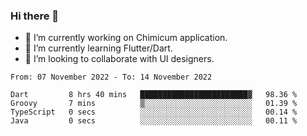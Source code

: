 ### Hi there 👋

<!--
**devcat37/devcat37** is a ✨ _special_ ✨ repository because its `README.md` (this file) appears on your GitHub profile.-->


- 🔭 I’m currently working on Chimicum application.
- 🌱 I’m currently learning Flutter/Dart.
- 👯 I’m looking to collaborate with UI designers.
<!-- - 🤔 I’m looking for help with ... -->

<!--START_SECTION:waka-->

```text
From: 07 November 2022 - To: 14 November 2022

Dart         8 hrs 40 mins   ████████████████████████▓   98.36 %
Groovy       7 mins          ▒░░░░░░░░░░░░░░░░░░░░░░░░   01.39 %
TypeScript   0 secs          ░░░░░░░░░░░░░░░░░░░░░░░░░   00.14 %
Java         0 secs          ░░░░░░░░░░░░░░░░░░░░░░░░░   00.11 %
```

<!--END_SECTION:waka-->
